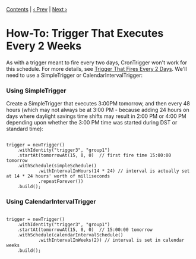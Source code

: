 
<div class="secNavPanel"><a href=".">Contents</a> | <a href="WeeklyTrigger.md">&lsaquo;&nbsp;Prev</a> | <a href="MonthlyTrigger.md">Next&nbsp;&rsaquo;</a></div>





# How-To: Trigger That Executes Every 2 Weeks

As with a trigger meant to fire every two days, CronTrigger won't work for this schedule. For more details, see <a href="BiDailyTrigger.md">Trigger That Fires Every 2 Days</a>. We'll need to use a SimpleTrigger or CalendarIntervalTrigger:


### Using SimpleTrigger

Create a SimpleTrigger that executes 3:00PM tomorrow, and then every 48 hours (which may not always be at 3:00 PM -
because adding 24 hours on days where daylight savings time shifts may result in 2:00 PM or 4:00 PM depending upon
whether the 3:00 PM time was started during DST or standard time):


<pre class="prettyprint highlight"><code class="language-java" data-lang="java">
trigger = newTrigger()
    .withIdentity("trigger3", "group1")
    .startAt(tomorrowAt(15, 0, 0)  // first fire time 15:00:00 tomorrow
    .withSchedule(simpleSchedule()
            .withIntervalInHours(14 * 24) // interval is actually set at 14 * 24 hours' worth of milliseconds
            .repeatForever())
    .build();
</code></pre>


### Using CalendarIntervalTrigger


<pre class="prettyprint highlight"><code class="language-java" data-lang="java">
trigger = newTrigger()
    .withIdentity("trigger3", "group1")
    .startAt(tomorrowAt(15, 0, 0)  // 15:00:00 tomorrow
    .withSchedule(calendarIntervalSchedule()
            .withIntervalInWeeks(2)) // interval is set in calendar weeks
    .build();
</code></pre>
